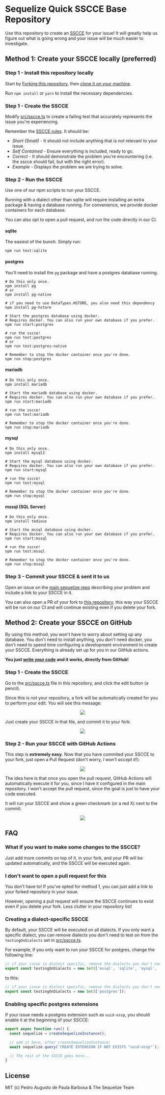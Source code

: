 # Sequelize Quick SSCCE Base Repository

Use this repository to create an [SSCCE](http://www.sscce.org/) for your issue! It will greatly help us figure out what is going wrong and your issue
will be much easier to investigate.

## Method 1: Create your SSCCE locally (preferred)

### Step 1 - Install this repository locally

Start by [Forking this repository](https://docs.github.com/en/get-started/quickstart/fork-a-repo),
then [clone it on your machine](https://docs.github.com/en/repositories/creating-and-managing-repositories/cloning-a-repository).

Run `npm install` or `yarn` to install the necessary dependencies.

### Step 1 - Create the SSCCE

Modify [src/sscce.ts](./src/sscce.ts) to create a failing test that accurately represents the issue you're experiencing.

Remember the [SSCCE rules](http://www.sscce.org/). It should be:

- *Short (Small)* - It should not include anything that is not relevant to your issue.
- *Self Contained* - Ensure everything is included, ready to go.
- *Correct* - It should demonstrate the problem you're encountering (i.e. the sscce should fail, but with the right error).
- *Example* - Displays the problem we are trying to solve.

### Step 2 - Run the SSCCE

Use one of our npm scripts to run your SSCCE.

Running with a dialect other than sqlite will require installing an extra package
& having a database running. For convenience, we provide docker containers for each database.

You can also opt to open a pull request, and run the code directly in our CI.

#### sqlite

The easiest of the bunch. Simply run:

```shell
npm run test:sqlite
```

#### postgres

You'll need to install the `pg` package and have a postgres database running.

```shell
# Do this only once.
npm install pg
# or
npm install pg-native

# if you need to use DataTypes.HSTORE, you also need this dependency
npm install pg-hstore

# Start the postgres database using docker.
# Requires docker. You can also run your own database if you prefer.
npm run start:postgres

# run the sscce!
npm run test:postgres
# or
npm run test:postgres-native

# Remember to stop the docker container once you're done.
npm run stop:postgres
```

#### mariadb

```shell
# Do this only once.
npm install mariadb

# Start the mariadb database using docker.
# Requires docker. You can also run your own database if you prefer.
npm run start:mariadb

# run the sscce!
npm run test:mariadb

# Remember to stop the docker container once you're done.
npm run stop:mariadb
```

#### mysql

```shell
# Do this only once.
npm install mysql2

# Start the mysql database using docker.
# Requires docker. You can also run your own database if you prefer.
npm run start:mysql

# run the sscce!
npm run test:mysql

# Remember to stop the docker container once you're done.
npm run stop:mysql
```

#### mssql (SQL Server)

```shell
# Do this only once.
npm install tedious

# Start the mssql database using docker.
# Requires docker. You can also run your own database if you prefer.
npm run start:mssql

# run the sscce!
npm run test:mssql

# Remember to stop the docker container once you're done.
npm run stop:mssql
```

### Step 3 - Commit your SSCCE & sent it to us

Open an issue on the [main sequelize repo](https://github.com/sequelize/sequelize/) describing
your problem and include a link to your SSCCE in it.

You can also open a PR of your fork to [this repository](https://github.com/sequelize/sequelize-sscce),
this way your SSCCE will be run on our CI and will continue existing even if you delete your fork.

## Method 2: Create your SSCCE on GitHub

By using this method, you won't have to worry about setting up any database.
You don't need to install anything, you don't need docker, you don't need to spend time configuring a development environment to create your SSCCE.
Everything is already set up for you in our GitHub actions.

**You just [write your code](src/sscce.ts) and it works, directly from GitHub!**

### Step 1 - Create the SSCCE

Go to the [src/sscce.ts](./src/sscce.ts) file in this repository, and click the edit button (a pencil).

Since this is not your repository, a fork will be automatically created for you to perform your edit. You will see this message:

<div align="center"><img src="https://i.imgur.com/g2rjLmb.png" /></div>

Just create your SSCCE in that file, and commit it to your fork:

<div align="center"><img src="https://i.imgur.com/HZP9oIg.png" /></div>

### Step 2 - Run your SSCCE with GitHub Actions

This step is **extremely easy**. Now that you have commited your SSCCE to your fork, just open a Pull Request (don't worry, *I won't accept it!*):

<div align="center"><img src="https://i.imgur.com/TTvuBEM.png" /></div>

The idea here is that once you open the pull request, GitHub Actions will automatically execute it for you, since I have it configured in the main repository. I won't accept the pull request, since the goal is just to have your code executed.

It will run your SSCCE and show a green checkmark (or a red X) next to the commit:

<div align="center"><img src="https://i.imgur.com/QVAKvnz.png" /></div>

## FAQ

### What if you want to make some changes to the SSCCE?

Just add more commits on top of it, in your fork, and your PR will be updated automatically, and the SSCCE will be executed again.

### I don't want to open a pull request for this

You don't have to! If you've opted for method 1, you can just add a link to your forked repository in your issue.

However, opening a pull request will ensure the SSCCE continues to exist even if you delete your fork. Less clutter in your repository list!

### Creating a dialect-specific SSCCE

By default, your SSCCE will be executed on all dialects. If you only want a specific dialect,
you can remove dialects you don't need to test on from the `testingOnDialects` set in [src/sscce.ts](./src/sscce.ts).

For example, if you only want to run your SSCCE for postgres, change the following line:

```typescript
// if your issue is dialect specific, remove the dialects you don't need to test on.
export const testingOnDialects = new Set(['mssql', 'sqlite', 'mysql', 'mariadb', 'postgres', 'postgres-native']);
```

to this:

```typescript
// if your issue is dialect specific, remove the dialects you don't need to test on.
export const testingOnDialects = new Set(['postgres']);
```

### Enabling specific postgres extensions

If your issue needs a postgres extension such as `uuid-ossp`, you should enable it at the beginning of your SSCCE:

```js
export async function run() {
  const sequelize = createSequelizeInstance();

  // add it here, after createSequelizeInstance:
  await sequelize.query(`CREATE EXTENSION IF NOT EXISTS "uuid-ossp"`);

  // The rest of the SSCCE goes here...
}
```

## License

MIT (c) Pedro Augusto de Paula Barbosa & The Sequelize Team
